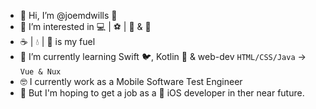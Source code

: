 - :raised_hands: Hi, I’m @joemdwills :wave:
- 👀 I’m interested in :computer: | :soccer: | :muscle: & :blue_book:
- ☕ | 💧 | 🥘 is my fuel
- 🌱 I’m currently learning Swift :bird:, Kotlin :robot: & web-dev `HTML/CSS/Java` -> `Vue & Nux`
- :nerd_face: I currently work as a Mobile Software Test Engineer
- :briefcase: But I'm hoping to get a job as a :iphone: iOS developer in ther near future.

<!---
joemdwills/joemdwills is a ✨ special ✨ repository because its `README.md` (this file) appears on your GitHub profile.
You can click the Preview link to take a look at your changes.
--->
